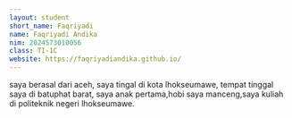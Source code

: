 ```yaml
---
layout: student
short_name: Faqriyadi
name: Faqriyadi Andika
nim: 2024573010056
class: TI-1C
website: https://faqriyadiandika.github.io/
---
```

saya berasal dari aceh, saya tingal di kota lhokseumawe, tempat tinggal saya di batuphat barat, saya anak pertama,hobi saya manceng,saya kuliah di politeknik negeri lhokseumawe.

